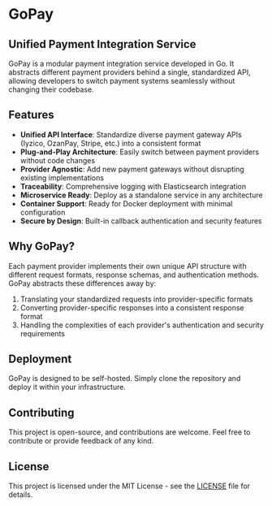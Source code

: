 # GoPay

## Unified Payment Integration Service

GoPay is a modular payment integration service developed in Go. It abstracts different payment providers behind a single, standardized API, allowing developers to switch payment systems seamlessly without changing their codebase.

## Features

- **Unified API Interface**: Standardize diverse payment gateway APIs (Iyzico, OzanPay, Stripe, etc.) into a consistent format
- **Plug-and-Play Architecture**: Easily switch between payment providers without code changes
- **Provider Agnostic**: Add new payment gateways without disrupting existing implementations
- **Traceability**: Comprehensive logging with Elasticsearch integration
- **Microservice Ready**: Deploy as a standalone service in any architecture
- **Container Support**: Ready for Docker deployment with minimal configuration
- **Secure by Design**: Built-in callback authentication and security features

## Why GoPay?

Each payment provider implements their own unique API structure with different request formats, response schemas, and authentication methods. GoPay abstracts these differences away by:

1. Translating your standardized requests into provider-specific formats
2. Converting provider-specific responses into a consistent response format
3. Handling the complexities of each provider's authentication and security requirements

## Deployment

GoPay is designed to be self-hosted. Simply clone the repository and deploy it within your infrastructure.

## Contributing

This project is open-source, and contributions are welcome. Feel free to contribute or provide feedback of any kind.

## License

This project is licensed under the MIT License - see the [LICENSE](LICENSE) file for details.
